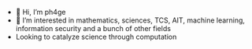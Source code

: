 - 👋 Hi, I’m ph4ge
- 👀 I’m interested in mathematics, sciences, TCS, AIT, machine learning, information security and a bunch of other fields
- Looking to catalyze science through computation



<!---
ph4ge/ph4ge is a ✨ special ✨ repository because its `README.md` (this file) appears on your GitHub profile.
You can click the Preview link to take a look at your changes.
--->
